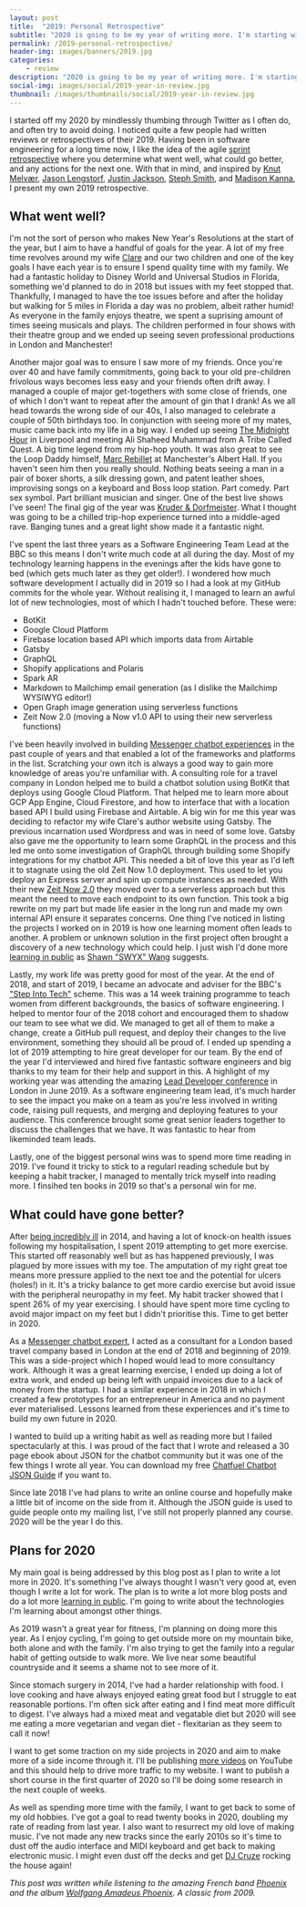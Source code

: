 ```yaml
---
layout: post
title:  "2019: Personal Retrospective"
subtitle: "2020 is going to be my year of writing more. I'm starting with a retrospective of 2019."
permalink: /2019-personal-retrospective/
header-img: images/banners/2019.jpg
categories:
    - review
description: "2020 is going to be my year of writing more. I'm starting with a retrospective of 2019."
social-img: images/social/2019-year-in-review.jpg
thumbnail: /images/thumbnails/social/2019-year-in-review.jpg
---
```


I started off my 2020 by mindlessly thumbing through Twitter as I often do, and often try to avoid doing. I noticed quite a few people had written reviews or retrospectives of their 2019. Having been in software engineering for a long time now, I like the idea of the agile [sprint retrospective](https://www.scrum.org/resources/what-is-a-sprint-retrospective) where you determine what went well, what could go better, and any actions for the next one. With that in mind, and inspired by [Knut Melvær](https://www.knutmelvaer.no/blog/2020/01/2019-a-personal-retrospective/), [Jason Lengstorf](https://lengstorf.com/2019-personal-retrospective/), [Justin Jackson](https://justinjackson.ca/2019-review), [Steph Smith](https://blog.stephsmith.io/another-year-under-the-sun/), and [Madison Kanna](https://www.madisonkanna.com/2019-in-review/), I present my own 2019 retrospective.

## What went well?

I'm not the sort of person who makes New Year's Resolutions at the start of the year, but I aim to have a handful of goals for the year. A lot of my free time revolves around my wife [Clare](https://clarelittlemore.com) and our two children and one of the key goals I have each year is to ensure I spend quality time with my family. We had a fantastic holiday to Disney World and Universal Studios in Florida, something we'd planned to do in 2018 but issues with my feet stopped that. Thankfully, I managed to have the toe issues before and after the holiday but walking for 5 miles in Florida a day was no problem, albeit rather humid! As everyone in the family enjoys theatre, we spent a suprising amount of times seeing musicals and plays. The children performed in four shows with their theatre group and we ended up seeing seven professional productions in London and Manchester!

Another major goal was to ensure I saw more of my friends. Once you're over 40 and have family commitments, going back to your old pre-children frivolous ways becomes less easy and your friends often drift away. I managed a couple of major get-togethers with some close of friends, one of which I don't want to repeat after the amount of gin that I drank! As we all head towards the wrong side of our 40s, I also managed to celebrate a couple of 50th birthdays too. In conjunction with seeing more of my mates, music came back into my life in a big way. I ended up seeing [The Midnight Hour](https://open.spotify.com/album/2D67AgXVKjql7tniG3jQKl) in Liverpool and meeting Ali Shaheed Muhammad from A Tribe Called Quest. A big time legend from my hip-hop youth. It was also great to see the Loop Daddy himself, [Marc Rebillet](https://www.marcrebillet.com/) at Manchester's Albert Hall. If you haven't seen him then you really should. Nothing beats seeing a man in a pair of boxer shorts, a silk dressing gown, and patent leather shoes, improvising songs on a keyboard and Boss loop station. Part comedy. Part sex symbol. Part brilliant musician and singer. One of the best live shows I've seen! The final gig of the year was [Kruder & Dorfmeister](https://en.wikipedia.org/wiki/Kruder_%26_Dorfmeister). What I thought was going to be a chilled trip-hop experience turned into a middle-aged rave. Banging tunes and a great light show made it a fantastic night.

I've spent the last three years as a Software Engineering Team Lead at the BBC so this means I don't write much code at all during the day. Most of my technology learning happens in the evenings after the kids have gone to bed (which gets much later as they get older!). I wondered how much software development I actually did in 2019 so I had a look at my GitHub commits for the whole year. Without realising it, I managed to learn an awful lot of new technologies, most of which I hadn't touched before. These were:

* BotKit
* Google Cloud Platform
* Firebase location based API which imports data from Airtable
* Gatsby
* GraphQL
* Shopify applications and Polaris
* Spark AR
* Markdown to Mailchimp email generation (as I dislike the Mailchimp WYSIWYG editor!)
* Open Graph image generation using serverless functions
* Zeit Now 2.0 (moving a Now v1.0 API to using their new serverless functions)

I've been heavily involved in building [Messenger chatbot experiences](/bots) in the past couple of years and that enabled a lot of the frameworks and platforms in the list. Scratching your own itch is always a good way to gain more knowledge of areas you're unfamiliar with. A consulting role for a travel company in London helped me to build a chatbot solution using BotKit that deploys using Google Cloud Platform. That helped me to learn more about GCP App Engine, Cloud Firestore, and how to interface that with a location based API I build using Firebase and Airtable. A big win for me this year was deciding to refactor my wife Clare's author website using Gatsby. The previous incarnation used Wordpress and was in need of some love. Gatsby also gave me the opportunity to learn some GraphQL in the process and this led me onto some investigation of GraphQL through building some Shopify integrations for my chatbot API. This needed a bit of love this year as I'd left it to stagnate using the old Zeit Now 1.0 deployment. This used to let you deploy an Express server and spin up compute instances as needed. With their new [Zeit Now 2.0](https://zeit.co/blog/now-2) they moved over to a serverless approach but this meant the need to move each endpoint to its own function. This took a big rewrite on my part but made life easier in the long run and made my own internal API ensure it separates concerns. One thing I've noticed in listing the projects I worked on in 2019 is how one learning moment often leads to another. A problem or unknown solution in the first project often brought a discovery of a new technology which could help. I just wish I'd done more [learning in public](https://www.swyx.io/writing/learn-in-public) as [Shawn "SWYX" Wang](https://twitter.com/swyx) suggests.

Lastly, my work life was pretty good for most of the year. At the end of 2018, and start of 2019, I became an advocate and adviser for the BBC's ["Step Into Tech"](https://www.bbc.co.uk/blogs/internet/entries/29697bc8-9b32-4b41-8d42-33f1ed625859) scheme. This was a 14 week training programme to teach women from different backgrounds, the basics of software engineering. I helped to mentor four of the 2018 cohort and encouraged them to shadow our team to see what we did. We managed to get all of them to make a change, create a GitHub pull request, and deploy their changes to the live environment, something they should all be proud of. I ended up spending a lot of 2019 attempting to hire great developer for our team. By the end of the year I'd interviewed and hired five fantastic software engineers and big thanks to my team for their help and support in this. A highlight of my working year was attending the amazing [Lead Developer conference](https://theleaddeveloper.com/) in London in June 2019. As a software engineering team lead, it's much harder to see the impact you make on a team as you're less involved in writing code, raising pull requests, and merging and deploying features to your audience. This conference brought some great senior leaders together to discuss the challenges that we have. It was fantastic to hear from likeminded team leads.

Lastly, one of the biggest personal wins was to spend more time reading in 2019. I've found it tricky to stick to a regularl reading schedule but by keeping a habit tracker, I managed to mentally trick myself into reading more. I finsihed ten books in 2019 so that's a personal win for me.

## What could have gone better?

After [being incredibly ill](/how-i-almost-died) in 2014, and having a lot of knock-on health issues following my hospitalisation, I spent 2019 attempting to get more exercise. This started off reasonably well but as has happened previously, I was plagued by more issues with my toe. The amputation of my right great toe means more pressure applied to the next toe and the potential for ulcers (holes!) in it. It's a tricky balance to get more cardio exercise but avoid issue with the peripheral neuropathy in my feet. My habit tracker showed that I spent 26% of my year exercising. I should have spent more time cycling to avoid major impact on my feet but I didn't prioritise this. Time to get better in 2020.

As a [Messenger chatbot expert](/bots), I acted as a consultant for a London based travel company based in London at the end of 2018 and beginning of 2019. This was a side-project which I hoped would lead to more consultancy work. Although it was a great learning exercise, I ended up doing a lot of extra work, and ended up being left with unpaid invoices due to a lack of money from the startup. I had a similar experience in 2018 in which I created a few prototypes for an entrepreneur in America and no payment ever materialised. Lessons learned from these experiences and it's time to build my own future in 2020.

I wanted to build up a writing habit as well as reading more but I failed spectacularly at this. I was proud of the fact that I wrote and released a 30 page ebook about JSON for the chatbot community but it was one of the few things I wrote all year. You can download my free [Chatfuel Chatbot JSON Guide](/bots/sign-up-bot-building-for-beginners/) if you want to.

Since late 2018 I've had plans to write an online course and hopefully make a little bit of income on the side from it. Although the JSON guide is used to guide people onto my mailing list, I've still not properly planned any course. 2020 will be the year I do this.

## Plans for 2020

My main goal is being addressed by this blog post as I plan to write a lot more in 2020. It's something I've always thought I wasn't very good at, even though I write a lot for work. The plan is to write a lot more blog posts and do a lot more [learning in public](https://www.swyx.io/writing/learn-in-public). I'm going to write about the technologies I'm learning about amongst other things.

As 2019 wasn't a great year for fitness, I'm planning on doing more this year. As I enjoy cycling, I'm going to get outside more on my mountain bike, both alone and with the family. I'm also trying to get the family into a regular habit of getting outside to walk more. We live near some beautiful countryside and it seems a shame not to see more of it.

Since stomach surgery in 2014, I've had a harder relationship with food. I love cooking and have always enjoyed eating great food but I struggle to eat reasonable portions. I'm often sick after eating and I find meat more difficult to digest. I've always had a mixed meat and vegatable diet but 2020 will see me eating a more vegetarian and vegan diet - flexitarian as they seem to call it now! 

I want to get some traction on my side projects in 2020 and aim to make more of a side income through it. I'll be publishing [more videos](https://www.youtube.com/c/marclittlemore) on YouTube and this should help to drive more traffic to my website. I want to publish a short course in the first quarter of 2020 so I'll be doing some research in the next couple of weeks.

As well as spending more time with the family, I want to get back to some of my old hobbies. I've got a goal to read twenty books in 2020, doubling my rate of reading from last year. I also want to resurrect my old love of making music. I've not made any new tracks since the early 2010s so it's time to dust off the audio interface and MIDI keyboard and get back to making electronic music. I might even dust off the decks and get [DJ Cruze](http://www.djcruze.co.uk) rocking the house again!

_This post was written while listening to the amazing French band [Phoenix](http://wearephoenix.com/) and the album [Wolfgang Amadeus Phoenix](https://open.spotify.com/album/2TVvPbLNPTCZS8lPHs1rZW?si=LV0DLrnpRKmnulbSsLIHcw). A classic from 2009._